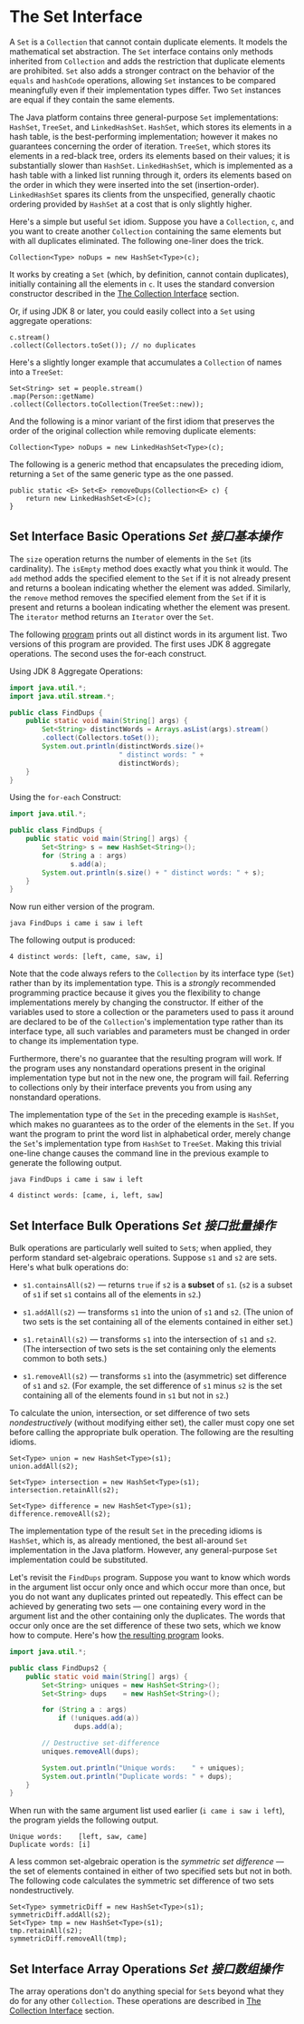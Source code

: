 # The Set Interface


A `Set` is a `Collection` that cannot contain duplicate elements. 
It models the mathematical set abstraction. 
The `Set` interface contains only methods inherited from `Collection` and adds the restriction that duplicate elements are prohibited. 
`Set` also adds a stronger contract on the behavior of the `equals` and `hashCode` operations, allowing `Set` instances to be compared meaningfully even if their implementation types differ. 
Two `Set` instances are equal if they contain the same elements.


The Java platform contains three general-purpose `Set` implementations: `HashSet`, `TreeSet`, and `LinkedHashSet`. 
`HashSet`, which stores its elements in a hash table, is the best-performing implementation; however it makes no guarantees concerning the order of iteration. 
`TreeSet`, which stores its elements in a red-black tree, orders its elements based on their values; it is substantially slower than `HashSet`. 
`LinkedHashSet`, which is implemented as a hash table with a linked list running through it, orders its elements based on the order in which they were inserted into the set (insertion-order). 
`LinkedHashSet` spares its clients from the unspecified, generally chaotic ordering provided by `HashSet` at a cost that is only slightly higher.


Here's a simple but useful `Set` idiom. 
Suppose you have a `Collection`, `c`, and you want to create another `Collection` containing the same elements but with all duplicates eliminated. 
The following one-liner does the trick.


`Collection<Type> noDups = new HashSet<Type>(c);`


It works by creating a `Set` (which, by definition, cannot contain duplicates), initially containing all the elements in `c`. 
It uses the standard conversion constructor described in the [The Collection Interface]() section.

Or, if using JDK 8 or later, you could easily collect into a `Set` using aggregate operations: 


```
c.stream()
.collect(Collectors.toSet()); // no duplicates
```


Here's a slightly longer example that accumulates a `Collection` of names into a `TreeSet`: 


```
Set<String> set = people.stream()
.map(Person::getName)
.collect(Collectors.toCollection(TreeSet::new));
```


And the following is a minor variant of the first idiom that preserves the order of the original collection while removing duplicate elements:


```
Collection<Type> noDups = new LinkedHashSet<Type>(c);
```


The following is a generic method that encapsulates the preceding idiom, returning a `Set` of the same generic type as the one passed.


```
public static <E> Set<E> removeDups(Collection<E> c) {
    return new LinkedHashSet<E>(c);
}
```


## Set Interface Basic Operations _Set 接口基本操作_


The `size` operation returns the number of elements in the `Set` (its cardinality). 
The `isEmpty` method does exactly what you think it would. 
The `add` method adds the specified element to the `Set` if it is not already present and returns a boolean indicating whether the element was added. 
Similarly, the `remove` method removes the specified element from the `Set` if it is present and returns a boolean indicating whether the element was present. 
The `iterator` method returns an `Iterator` over the `Set`.


The following [program]() prints out all distinct words in its argument list. 
Two versions of this program are provided. 
The first uses JDK 8 aggregate operations. 
The second uses the for-each construct.


Using JDK 8 Aggregate Operations: 


```java
import java.util.*;
import java.util.stream.*;

public class FindDups {
    public static void main(String[] args) {
        Set<String> distinctWords = Arrays.asList(args).stream()
		.collect(Collectors.toSet()); 
        System.out.println(distinctWords.size()+ 
                           " distinct words: " + 
                           distinctWords);
    }
}
```


Using the `for-each` Construct:


```java
import java.util.*;

public class FindDups {
    public static void main(String[] args) {
        Set<String> s = new HashSet<String>();
        for (String a : args)
               s.add(a);
        System.out.println(s.size() + " distinct words: " + s);
    }
}
```


Now run either version of the program.


```
java FindDups i came i saw i left
```


The following output is produced:


```text
4 distinct words: [left, came, saw, i]
```


Note that the code always refers to the `Collection` by its interface type (`Set`) rather than by its implementation type. 
This is a _strongly_ recommended programming practice because it gives you the flexibility to change implementations merely by changing the constructor. 
If either of the variables used to store a collection or the parameters used to pass it around are declared to be of the `Collection`'s implementation type rather than its interface type, all such variables and parameters must be changed in order to change its implementation type.


Furthermore, there's no guarantee that the resulting program will work. 
If the program uses any nonstandard operations present in the original implementation type but not in the new one, the program will fail. 
Referring to collections only by their interface prevents you from using any nonstandard operations.


The implementation type of the `Set` in the preceding example is `HashSet`, which makes no guarantees as to the order of the elements in the `Set`. 
If you want the program to print the word list in alphabetical order, merely change the `Set`'s implementation type from `HashSet` to `TreeSet`. 
Making this trivial one-line change causes the command line in the previous example to generate the following output.


```text
java FindDups i came i saw i left

4 distinct words: [came, i, left, saw]
```


## Set Interface Bulk Operations _Set 接口批量操作_


Bulk operations are particularly well suited to `Set`s; when applied, they perform standard set-algebraic operations. 
Suppose `s1` and `s2` are sets. 
Here's what bulk operations do:


* `s1.containsAll(s2)` — returns `true` if `s2` is a **subset** of `s1`. (`s2` is a subset of `s1` if set `s1` contains all of the elements in `s2`.)

* `s1.addAll(s2)` — transforms `s1` into the union of `s1` and `s2`. (The union of two sets is the set containing all of the elements contained in either set.)

* `s1.retainAll(s2)` — transforms `s1` into the intersection of `s1` and `s2`. (The intersection of two sets is the set containing only the elements common to both sets.)

* `s1.removeAll(s2)` — transforms `s1` into the (asymmetric) set difference of `s1` and `s2`. (For example, the set difference of `s1` minus `s2` is the set containing all of the elements found in `s1` but not in `s2`.)


To calculate the union, intersection, or set difference of two sets _nondestructively_ (without modifying either set), the caller must copy one set before calling the appropriate bulk operation. 
The following are the resulting idioms.


```text
Set<Type> union = new HashSet<Type>(s1);
union.addAll(s2);

Set<Type> intersection = new HashSet<Type>(s1);
intersection.retainAll(s2);

Set<Type> difference = new HashSet<Type>(s1);
difference.removeAll(s2);
```


The implementation type of the result `Set` in the preceding idioms is `HashSet`, which is, as already mentioned, the best all-around `Set` implementation in the Java platform. 
However, any general-purpose `Set` implementation could be substituted.


Let's revisit the `FindDups` program. 
Suppose you want to know which words in the argument list occur only once and which occur more than once, but you do not want any duplicates printed out repeatedly. 
This effect can be achieved by generating two sets — one containing every word in the argument list and the other containing only the duplicates. 
The words that occur only once are the set difference of these two sets, which we know how to compute. 
Here's how [the resulting program]() looks.


```java
import java.util.*;

public class FindDups2 {
    public static void main(String[] args) {
        Set<String> uniques = new HashSet<String>();
        Set<String> dups    = new HashSet<String>();

        for (String a : args)
            if (!uniques.add(a))
                dups.add(a);

        // Destructive set-difference
        uniques.removeAll(dups);

        System.out.println("Unique words:    " + uniques);
        System.out.println("Duplicate words: " + dups);
    }
}
```


When run with the same argument list used earlier (`i came i saw i left`), the program yields the following output.


```text
Unique words:    [left, saw, came]
Duplicate words: [i]
```


A less common set-algebraic operation is the _symmetric set difference_ — the set of elements contained in either of two specified sets but not in both. 
The following code calculates the symmetric set difference of two sets nondestructively.


```
Set<Type> symmetricDiff = new HashSet<Type>(s1);
symmetricDiff.addAll(s2);
Set<Type> tmp = new HashSet<Type>(s1);
tmp.retainAll(s2);
symmetricDiff.removeAll(tmp);
```


## Set Interface Array Operations _Set 接口数组操作_


The array operations don't do anything special for `Set`s beyond what they do for any other `Collection`. 
These operations are described in [The Collection Interface]() section.
